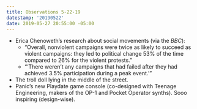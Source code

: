```yaml
---
title: Observations 5-22-19
datestamp: '20190522'
date: 2019-05-27 20:55:00 -05:00
---
```


- Erica Chenoweth’s research about social movements (via the *BBC*):
	- “Overall, nonviolent campaigns were twice as likely to succeed as violent campaigns: they led to political change 53% of the time compared to 26% for the violent protests.”
	- “’There weren’t any campaigns that had failed after they had achieved 3.5% participation during a peak event.’”
- The troll doll lying in the middle of the street.
- Panic’s new Playdate game console (co-designed with Teenage Engineering, makers of the OP-1 and Pocket Operator synths). Sooo inspiring (design-wise).
